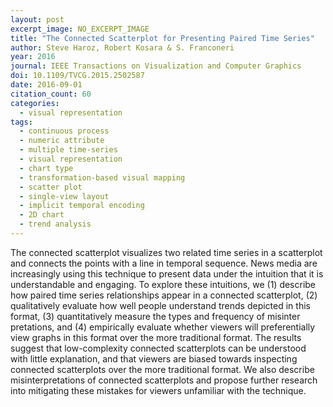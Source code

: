 ```yaml
---
layout: post
excerpt_image: NO_EXCERPT_IMAGE
title: "The Connected Scatterplot for Presenting Paired Time Series"
author: Steve Haroz, Robert Kosara & S. Franconeri
year: 2016
journal: IEEE Transactions on Visualization and Computer Graphics
doi: 10.1109/TVCG.2015.2502587
date: 2016-09-01
citation_count: 60
categories:
  - visual representation
tags:
  - continuous process
  - numeric attribute
  - multiple time-series
  - visual representation
  - chart type
  - transformation-based visual mapping
  - scatter plot
  - single-view layout
  - implicit temporal encoding
  - 2D chart
  - trend analysis
---
```

The connected scatterplot visualizes two related time series in a scatterplot and connects the points with a line in temporal sequence. News media are increasingly using this technique to present data under the intuition that it is understandable and engaging. To explore these intuitions, we (1) describe how paired time series relationships appear in a connected scatterplot, (2) qualitatively evaluate how well people understand trends depicted in this format, (3) quantitatively measure the types and frequency of misinter pretations, and (4) empirically evaluate whether viewers will preferentially view graphs in this format over the more traditional format. The results suggest that low-complexity connected scatterplots can be understood with little explanation, and that viewers are biased towards inspecting connected scatterplots over the more traditional format. We also describe misinterpretations of connected scatterplots and propose further research into mitigating these mistakes for viewers unfamiliar with the technique.
